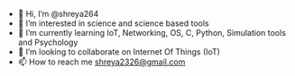 - 👋 Hi, I’m @shreya264
- 👀 I’m interested in science and science based tools
- 🌱 I’m currently learning IoT, Networking, OS, C, Python, Simulation tools and Psychology
- 💞️ I’m looking to collaborate on Internet Of Things (IoT)
- 📫 How to reach me shreya2326@gmail.com

<!---
shreya264/shreya264 is a ✨ special ✨ repository because its `README.md` (this file) appears on your GitHub profile.
You can click the Preview link to take a look at your changes.
--->
